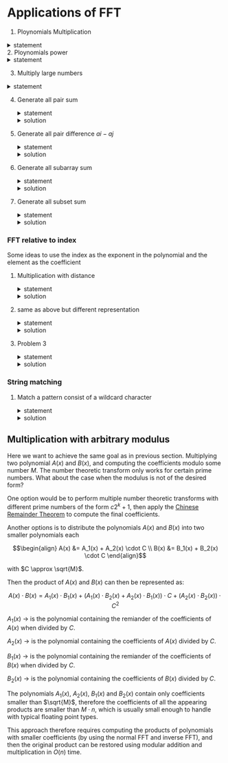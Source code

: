 # Applications of FFT

1. Ploynomials Multiplication
<details>
    <summary>statement</summary>
    <p>Given two polynomials of length n and m output the coefficients of their product polynomial.</p>
    template solution
</details>
2. Ploynomials power
   <details>
       <summary>statement</summary>
       <p>Given a polynomial of length n and an integer k output the coefficients of the polynomial raised to the power k. or first m coefficients if the number of coefficients is very large.</p>
       template solution

   > [!NOTE]
   > Make sure to use the limit on the number of coefficients.

   > [!WARNING]check correctness
   > if raising to power k in NTT, you can raise the coefficients to the power k in the frequency domain and then apply the inverse NTT to get the coefficients of the polynomial raised to the power k.
   >
   > ```cpp
   > for (int i = 0; i < n; i++)
   >    fa[i] = (int)(fa[i] * fb[i] % MOD);
   > ```

   </details>

3. Multiply large numbers
<details>
    <summary>statement</summary>
    <p>Given two large numbers represented as strings, output their product.</p>
    template solution
</details>

4. Generate all pair sum
   <details>
   <summary>statement</summary>

   Given an array of integers, output the sum of all pairs of integers in the array. $0 <= a_i <= 10^5$
   </details>
   <details>
   <summary>solution</summary>

   we will convert the array to be in form of $F = \sum_{a \in A}freq(a)x^a$
   then we will compute $F^2$ using FFT, each coefficient represent the number of pairs $(i, j)$ to form the sum of the corresponding index. and no guarantee that $i \neq j$.
   if you want to guarantee a condition compute the total and then remove the invalid pairs.
   </details>

5. Generate all pair difference $ai - aj$
   <details>
   <summary>statement</summary>

   Given an array of integers, output the difference of all pairs of integers in the array. $0 <= a_i <= 10^5$
   </details>
   <details>
   <summary>solution</summary>

   we will convert the array to be in form of $F1 = \sum_{a \in A}freq(a)x^a$ and $F2 = \sum_{a \in A}freq(a)x^{-a + SHIFT}$

   > [!NOTE]
   > Make sure to use a large enough SHIFT to avoid negative indices.
   > we use SHIFT to keep it polynomial, so we can use FFT.
   > but the exponent if the multiplication will be $a_i - a_j + SHIFT$ so to access the value add SHIFT any where we access the index.
   > and in general if you use any SHIFT in any polynomial, the result will be shifted by the total SHIFT.

   then we will compute $F1 * F2$ using FFT, each coefficient represent the number of pairs $(i, j)$ to form the difference of the corresponding index $-SHIFT$. and no guarantee that $i \neq j$.
   </details>

6. Generate all subarray sum
   <details>
   <summary>statement</summary>

   Given an array of integers, Generate all subarray sums. $0 <= a_i <= 10^5, \sum_{i = 1}^n a_i <= 10^5$
   </details>
   <details>
   <summary>solution</summary>

   the sub array sum can be represented as difference of two prefix sums, so we can use the same idea as the previous problem.
   we will convert the array to be in form of $F1 = \sum_{pref \in A}freq(pref)x^{pref}$ and $F2 = \sum_{pref \in A}freq(pref)x^{-pref + SHIFT}$, and note that the polynomial multiplication doesn't guarantee that $pref[j] - pref[i]$ and $j >= i$ and this is wrong so we have a condition that $a_i >= 0$ so we will access only the positive indices because it will counted correctly, because all the prefixes are non-negative and the positive indices guarantee that $j >= i$ and $pref[j] - pref[i]$ is non-negative.
   then we will compute $F1 * F2$ using FFT, each coefficient represent the number of pairs $(i, j)$ to form the difference of the corresponding index $-SHIFT$. but the FFT will overcount the subarray sums that have sum = 0, because the sum 0 can be formed from $j > i \mid j < i \mid j = i$ so compute the sumarrays that have sum = 0 manually
   > [!NOTE]
   > don't forget to mark the sum of 0 to frequency 1, because the empty subarray is a valid subarray and its sum is 0.
   </details>

7. Generate all subset sum
   <details>
   <summary>statement</summary>

   Given an array of integers, Generate all subset sums.

   > [!NOTE]
   > take care of the constraints, if the sum of the array is very large, you may need to use a different approach. or if the problem satisfies a limit on the number of coefficients, you can use that to limit the number of coefficients in the polynomial.

   </details>
   <details>
   <summary>solution</summary>

   the subset is like take or leave the element, so we can represent each element as a polynomial of the form $F = (1 + x^{a_i})$ where $a_i$ is the value of the element, and then we can multiply all the polynomials to get the subset sums.

   > [!NOTE]
   > take care of the distinct condition, if you only take the element once, but with different ways like number of occurrences you can represent the element as $F = (1 + freq(a_i) * x^{a_i})$ where $freq(a_i)$ is the number of occurrences of the element.
   > or if you can take the element multiple times, you can represent each occurrence as $F = (1 + x^{a_i})$.

   > [!TIP]
   > for this problem the multiplication of the polynomials will take time if you multiply in order, so to optimize use priority queue to multiply the first two polynomials with small size, store only size and index rather than the whole vector, also after multiplication store the result in any of the two polynomials and push the result back to the queue, and repeat until you have one polynomial left.

   </details>

### FFT relative to index

Some ideas to use the index as the exponent in the polynomial and the element as the coefficient

1. Multiplication with distance
   <details>
   <summary>statement</summary>

   Given two arrays $a$ and $b$ of integers, and q queries, each query you will be given $x$ and you need to output the value of $\sum_{i = 1}^n a_i * b_{i + x}$ and if $i + x > n$ assume $b_{i + x} = 0$.
   </details>
   <details>
   <summary>solution</summary>

   we can represent the two arrays as polynomials $F_a = \sum_{i = 1}^n a_i x^i$ and $F_b = \sum_{i = 1}^n b_i x^{-i + SHIFT}$ and then we can compute the product of the two polynomials $F_a * F_b$ using FFT, and then we can answer each query in O(1) by accessing the coefficient of the polynomial at index $x$.
   </details>

2. same as above but different representation
   <details>
   <summary>statement</summary>

   Given two arrays $a$ and $b$ of integers, and $q$ queries, each query will be one of the following:

   1. output the value of $\sum_{i = 1}^n a_i * b_{i}$.
   2. cyclic shift the array $b$ to the right by $x$.
   </details>
   <details>
   <summary>solution</summary>

   to solve this problem $b = b + b$ and $a = {0,0,...,0} + a$ append $b$ at the front of $b$ and append $n$ zeros at the front of $a$ thit guarantee that if the array $b$ is shifted right the value will be correct, and then we can represent the two arrays as polynomials $F_a = \sum_{i = 1}^n a_i x^i$ and $F_b = \sum_{i = 1}^n b_i x^{-i + SHIFT}$ and then we can compute the product of the two polynomials $F_a * F_b$ using FFT, and then we can answer each query in $O(1)$ by accessing the coefficient of the polynomial at index $x$.
   make sure to accumulate the total cyclic shifts and take modulo $n$ to get the correct index.
   </details>

3. Problem 3
   <details>
   <summary>statement</summary>

   Given an array $a$ of integers consist of only $2$ or $3$, and $q$ queries, each query will be one of the following:

   1. 2 $x$ output the number of $2s$ pairs that have difference between their indices equal to $x$.
   2. 3 $x$ output the number of $3s$ pairs that have difference between their indices equal to $x$.
   </details>
   <details>
   <summary>solution</summary>

   we will solve for each number separately, so we will have two polynomials $F_2$ and $F_3$.
   $F_2$ will be the polynomial of ${0, 1}$ each coefficient represent that the index is $2$ or not, and $F_3$ will be the polynomial of ${0, 1}$ each coefficient represent that the index is $3$ or not.

   solve for $2$ as above problem $F_2 * F_2$ one with $i$ and other with $-i + SHIFT$ and then multiply the two polynomials to get the result.

   for $3$ same as $2$ and answer the queries in $O(1)$ by accessing the coefficient of the polynomial at index $x$.

   > [!NOTE]Bonus
   > if we have one more type of query of the form `2 3 x` output the number of pairs of $2s$ and $3s$ that have difference between their indices equal to $x$.
   > we can solve this by using the same idea as above, but we will have two polynomials $F_2$ and $F_3$ and we will compute the product of the two polynomials $F_2 * F_3$ using FFT, and then we can answer each query in $O(1)$ by accessing the coefficient of the polynomial at index $x$.
   > but make sure one with $i$ and other with $-i + SHIFT$ and then multiply the two polynomials to get the result.

   </details>

### String matching

1. Match a pattern consist of a wildcard character
   <details>
   <summary>statement</summary>

   Given a string $s$ and a pattern $p$ that contains a wildcard character `#` that can match any character, output the number of occurrences of the pattern in the string.
   </details>
   <details>
   <summary>solution</summary>

   we will solve for each character from `a` to `z` separately,
   so we will have for each character polynomial for the string $s$ and a polynomial for the pattern $p$.
   each polynomial's coefficients will be ${0, 1}$
   where the coefficient at index $i$ is $1$ if the character at index $i$ in the string or pattern is equal to the character we are solving for, and $0$ otherwise.

   then we will compute the product of the two polynomials using FFT one has $i$ the pattern has $-i + SHIFT$ and accumulate the answers in a global vector for all characteres from 'a' to 'z'.
   `ans[i + SHIFT]` is the number of matched characters at index $i$
   </details>

## Multiplication with arbitrary modulus

Here we want to achieve the same goal as in previous section.
Multiplying two polynomial $A(x)$ and $B(x)$, and computing the coefficients modulo some number $M$.
The number theoretic transform only works for certain prime numbers.
What about the case when the modulus is not of the desired form?

One option would be to perform multiple number theoretic transforms with different prime numbers of the form $c 2^k + 1$, then apply the [Chinese Remainder Theorem](chinese-remainder-theorem.md) to compute the final coefficients.

Another options is to distribute the polynomials $A(x)$ and $B(x)$ into two smaller polynomials each

$$\begin{align}
A(x) &= A_1(x) + A_2(x) \cdot C \\
B(x) &= B_1(x) + B_2(x) \cdot C
\end{align}$$

with $C \approx \sqrt{M}$.

Then the product of $A(x)$ and $B(x)$ can then be represented as:

$$A(x) \cdot B(x) = A_1(x) \cdot B_1(x) + \left(A_1(x) \cdot B_2(x) + A_2(x) \cdot B_1(x)\right)\cdot C + \left(A_2(x) \cdot B_2(x)\right)\cdot C^2$$

$A_1(x)$ -> is the polynomial containing the remiander of the coefficients of $A(x)$ when divided by $C$.

$A_2(x)$ -> is the polynomial containing the coefficients of $A(x)$ divided by $C$.

$B_1(x)$ -> is the polynomial containing the remiander of the coefficients of $B(x)$ when divided by $C$.

$B_2(x)$ -> is the polynomial containing the coefficients of $B(x)$ divided by $C$.

The polynomials $A_1(x)$, $A_2(x)$, $B_1(x)$ and $B_2(x)$ contain only coefficients smaller than $\sqrt{M}$, therefore the coefficients of all the appearing products are smaller than $M \cdot n$, which is usually small enough to handle with typical floating point types.

This approach therefore requires computing the products of polynomials with smaller coefficients (by using the normal FFT and inverse FFT), and then the original product can be restored using modular addition and multiplication in $O(n)$ time.
